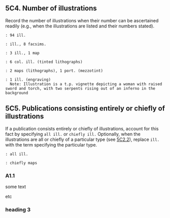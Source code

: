 
<h2 id="5c4">5C4. Number of illustrations</h2>

Record the number of illustrations when their number can be ascertained readily (e.g., when the illustrations are listed and their numbers stated).
```
: 94 ill.

: ill., 8 facsims.

: 3 ill., 1 map

: 6 col. ill. (tinted lithographs)

: 2 maps (lithographs), 1 port. (mezzotint)

: 1 ill. (engraving)
  Note: Illustration is a t.p. vignette depicting a woman with raised sword and torch, with two serpents rising out of an inferno in the background 
```
<h2 id="5c5">5C5. Publications consisting entirely or chiefly of illustrations</h2>

If a publication consists entirely or chiefly of illustrations, account for this fact by specifying `all ill.` or `chiefly ill.` Optionally, when the illustrations are all or chiefly of a particular type (see [5C2.2](https://www.youtube.com/watch?v=oHg5SJYRHA0)), replace `ill.` with the term specifying the particular type. 
```
: all ill.

: chiefly maps
```
<h3 id="a1.1">A1.1</h3>
  
some text

etc

### heading 3 
